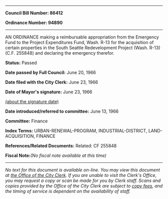 

********

**Council Bill Number: 86412**
   
**Ordinance Number: 94890**
********

 AN ORDINANCE making a reimbursable appropriation from the Emergency Fund to the Project Expenditures Fund, Wash. R-13 for the acquisition of certain properties in the South Seattle Redevelopment Project (Wash. R-13) (C.F. 255848) and declaring the emergency therefor.

**Status:** Passed
   
**Date passed by Full Council:** June 20, 1966
   
**Date filed with the City Clerk:** June 23, 1966
   
**Date of Mayor's signature:** June 23, 1966
   
[(about the signature date)](/~public/approvaldate.htm)
   
   
   
**Date introduced/referred to committee:** June 13, 1966
   
**Committee:** Finance
   
   
**Index Terms:** URBAN-RENEWAL-PROGRAM, INDUSTRIAL-DISTRICT, LAND-ACQUISITION, FINANCE

**References/Related Documents:** Related: CF 255848

**Fiscal Note:**_(No fiscal note available at this time)_
********

_No text for this document is available on-line. You may view this document at [the Office of the City Clerk](http://www.seattle.gov/leg/clerk/contactUs.htm). If you are unable to visit the Clerk's Office, you may request a copy or scan be made for you by Clerk staff. Scans and copies provided by the Office of the City Clerk are subject to [copy fees](http://clerk.seattle.gov/~public/clerkfees.htm), and the timing of service is dependent on the availability of staff._

